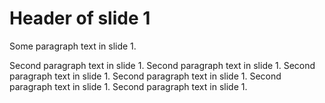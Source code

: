 # Header of slide 1

Some paragraph text in slide 1.

Second paragraph text in slide 1. Second paragraph text in slide 1. Second paragraph text in slide 1.
Second paragraph text in slide 1. Second paragraph text in slide 1. Second paragraph text in slide 1.

